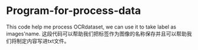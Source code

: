 # Program-for-process-data
This code help me process OCRdataset, we can use it to take label as images'name.
这段代码可以帮助我们把标签作为图像的名称保存并且可以帮助我们将制定内容写进txt文件。
